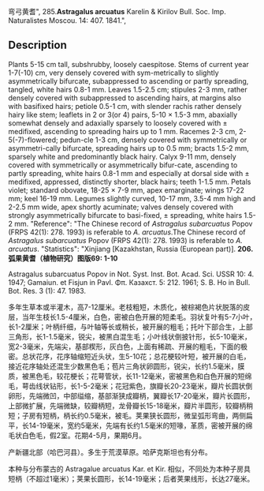 弯弓黄耆",
285.**Astragalus arcuatus** Karelin & Kirilov Bull. Soc. Imp. Naturalistes Moscou. 14: 407. 1841.",

## Description
Plants 5-15 cm tall, subshrubby, loosely caespitose. Stems of current year 1-7(-10) cm, very densely covered with sym-metrically to slightly asymmetrically bifurcate, subappressed to ascending or partly spreading, tangled, white hairs 0.8-1 mm. Leaves 1.5-2.5 cm; stipules 2-3 mm, rather densely covered with subappressed to ascending hairs, at margins also with basifixed hairs; petiole 0.5-1 cm, with slender rachis rather densely hairy like stem; leaflets in 2 or 3(or 4) pairs, 5-10 × 1.5-3 mm, abaxially somewhat densely and adaxially sparsely to loosely covered with ± medifixed, ascending to spreading hairs up to 1 mm. Racemes 2-3 cm, 2-5(-7)-flowered; pedun-cle 1-3 cm, densely covered with symmetrically or asymmetri-cally bifurcate, spreading hairs up to 0.5 mm; bracts 1.5-2 mm, sparsely white and predominantly black hairy. Calyx 9-11 mm, densely covered with symmetrically or asymmetrically bifur-cate, ascending to partly spreading, white hairs 0.8-1 mm and especially at dorsal side with ± medifixed, appressed, distinctly shorter, black hairs; teeth 1-1.5 mm. Petals violet; standard obovate, 18-25 × 7-9 mm, apex emarginate; wings 17-22 mm; keel 16-19 mm. Legumes slightly curved, 10-17 mm, 3.5-4 mm high and 2-2.5 mm wide, apex shortly acuminate; valves densely covered with strongly asymmetrically bifurcate to basi-fixed, ± spreading, white hairs 1.5-2 mm.
  "Reference": "The Chinese record of *Astragalus subarcuatus* Popov (FRPS 42(1): 278. 1993) is referable to *A. arcuatus*.The Chinese record of *Astragalus subarcuatus* Popov (FRPS 42(1): 278. 1993) is referable to *A. arcuatus*.
  "Statistics": "Xinjiang [Kazakhstan, Russia (European part)].
**206. 弧果黄耆（植物研究）图版69: 1-10**

Astragalus subarcuatus Popov in Not. Syst. Inst. Bot. Acad. Sci. USSR 10: 4. 1947; Gamaiun. et Fisjun in Pavl. Φπ. Казахст. 5: 212. 1961; S. B. Ho in Bull. Bot. Res. 3 (1): 47. 1983.

多年生草本或半灌木，高7-12厘米。老枝粗短，木质化，被棕褐色片状脱落的皮层，当年生枝长1.5-4厘米，白色，密被白色开展的短柔毛。羽状复叶有5-7小叶，长1-2厘米；叶柄纤细，与叶轴等长或稍长，被开展的粗毛；托叶下部合生，上部三角形，长1-1.5毫米，锐尖，被黑白混生毛；小叶线状倒披针形，长5-10毫米，宽2-3毫米，先端尖，基部楔形，灰白色，上面有稀疏、开展的粗毛，下面的极密。总状花序，花序轴缩短近头状，生5-10花；总花梗较叶短，被开展的白毛，接近花序轴处还混生少数黑色毛；苞片三角状卵圆形，锐尖，长约1.5毫米，膜质，被黑色毛，较花梗长；花萼管状，长11-12毫米，密被黑色和白色开展的短绵毛，萼齿线状钻形，长1-5-2毫米；花冠紫色，旗瓣长20-23毫米，瓣片长圆状倒卵形，先端微凹，中部缢缩，基部渐狭成瓣柄，翼瓣长17-20毫米，瓣片长圆形，上部微扩展，先端微缺，较瓣柄短，龙骨瓣长15-18毫米，瓣片半圆形，较瓣柄稍短；子房有短柄，柄长约0.5毫米，被毛。荚果狭长圆形，微呈弧形弯曲，两侧扁平，长14-19毫米，宽约5毫米，先端有长约1.5毫米的短喙，革质，密被开展的绵毛状白色毛，假2室。花期4-5月，果期6月。

产新疆北部（哈巴河县）。多生于荒漠草原。哈萨克斯坦也有分布。

本种与分布蒙古的 Astragalue arcuatus Kar. et Kir. 相似，不同处为本种子房具短柄（不超过1毫米）；荚果长圆形，长14-19毫米；后者荚果线形，长达27毫米。

